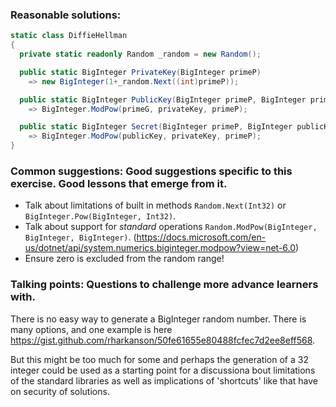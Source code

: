 ### Reasonable solutions: 

```csharp
static class DiffieHellman
{
  private static readonly Random _random = new Random();

  public static BigInteger PrivateKey(BigInteger primeP) 
    => new BigInteger(1+_random.Next((int)primeP));

  public static BigInteger PublicKey(BigInteger primeP, BigInteger primeG, BigInteger privateKey) 
    => BigInteger.ModPow(primeG, privateKey, primeP);

  public static BigInteger Secret(BigInteger primeP, BigInteger publicKey, BigInteger privateKey) 
    => BigInteger.ModPow(publicKey, privateKey, primeP);
}
```


### Common suggestions: Good suggestions specific to this exercise. Good lessons that emerge from it.

- Talk about limitations of built in methods `Random.Next(Int32)` or `BigInteger.Pow(BigInteger, Int32)`. 
- Talk about support for *standard* operations `Random.ModPow(BigInteger, BigInteger, BigInteger)`. (https://docs.microsoft.com/en-us/dotnet/api/system.numerics.biginteger.modpow?view=net-6.0)
- Ensure zero is excluded from the random range!

### Talking points: Questions to challenge more advance learners with.

There is no easy way to generate a BigInteger random number. There is many options, and one example is here 
https://gist.github.com/rharkanson/50fe61655e80488fcfec7d2ee8eff568. 

But this might be too much for some and perhaps the generation of a 32 integer could be used as a starting point for a discussiona bout limitations
of the standard libraries as well as implications of 'shortcuts' like that have on security of solutions. 
